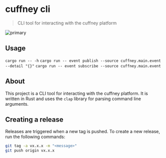 # cuffney cli

> CLI tool for interacting with the cuffney platform

![primary](https://github.com/jcuffney/cli/actions/workflows/primary.yml/badge.svg)

## Usage

`cargo run -- -h`
`cargo run -- event publish --source cuffney.main.event --detail "{}"`
`cargo run -- event subscribe --source cuffney.main.event`

## About

This project is a CLI tool for interacting with the cuffney platform. It is written in Rust and uses the `clap` library for parsing command line arguments.

## Creating a release

Releases are triggered when a new tag is pushed. To create a new release, run the following commands:

```bash
git tag -a vx.x.x -m "<message>"
git push origin vx.x.x
```